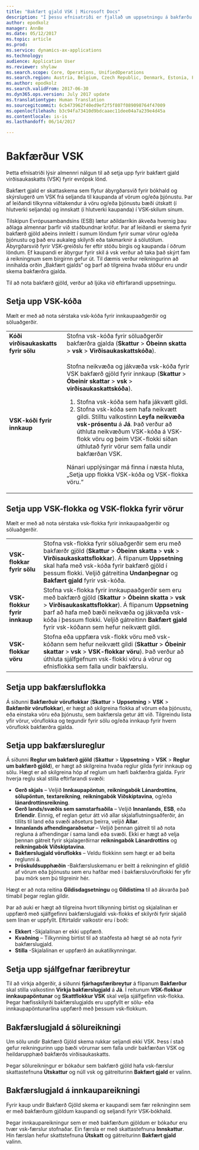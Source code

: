 ```yaml
---
title: "Bakfært gjald VSK | Microsoft Docs"
description: "Í þessu efnisatriði er fjallað um uppsetningu á bakfærðu gjaldi virðisaukaskatts (VSK) fyrir evrópsk lönd."
author: epodkolz
manager: AnnBe
ms.date: 05/12/2017
ms.topic: article
ms.prod: 
ms.service: dynamics-ax-applications
ms.technology: 
audience: Application User
ms.reviewer: shylaw
ms.search.scope: Core, Operations, UnifiedOperations
ms.search.region: Austria, Belgium, Czech Republic, Denmark, Estonia, Finland, France, Germany, Hungary, Ireland, Italy, Latvia, Lithuania, Netherlands, Poland, Spain, Sweden, United Kingdom
ms.author: epodkolz
ms.search.validFrom: 2017-06-30
ms.dyn365.ops.version: July 2017 update
ms.translationtype: Human Translation
ms.sourcegitcommit: 6cb473962f40ed9ef2f5f807f089098764f47009
ms.openlocfilehash: b3c94fa73410d9bdcaaec11dee04a7a239e4d45a
ms.contentlocale: is-is
ms.lasthandoff: 06/14/2017

---
```


# <a name="reverse-charge-vat"></a>Bakfærður VSK
Þetta efnisatriði lýsir almennri nálgun til að setja upp fyrir bakfært gjald virðisaukaskatts (VSK) fyrir evrópsk lönd.

Bakfært gjald er skattaskema sem flytur ábyrgðarsvið fyrir bókhald og skýrslugerð um VSK frá seljanda til kaupanda af vörum og/eða þjónustu. Þar af leiðandi tilkynna viðtakendur á vöru og/eða þjónustu bæði útskatt (í hlutverki seljanda) og innskatt (í hlutverki kaupanda) í VSK-skilum sínum.

Tilskipun Evrópusambandsins (ESB) lætur aðildarríkin ákveða hvernig þau aðlaga almennar þarfir við staðbundnar kröfur. Þar af leiðandi er skema fyrir bakfærð gjöld aðeins innleitt í sumum löndum fyrir sumar vörur og/eða þjónustu og það eru aukaleg skilyrði eða takmarknir á sölutölum. Ábyrgðarsvið fyrir VSK-greiðslu fer eftir stöðu birgis og kaupanda í öðrum löndum. Ef kaupandi er ábyrgur fyrir skil á vsk verður að taka það skýrt fam á reikningnum sem birgirnn gefur út. Til dæmis verður reikningurinn að innihalda orðin „Bakfært gjalds“ og þarf að tilgreina hvaða stöður eru undir skema bakfærðra gjalda. 

Til að nota bakfærð gjöld, verður að ljúka við eftirfarandi uppsetningu.

## <a name="set-up-sales-tax-codes"></a>Setja upp VSK-kóða
Mælt er með að nota sérstaka vsk-kóða fyrir innkaupaaðgerðir og söluaðgerðir.

<table>
<body>
<tr>
<td><strong>Kóði virðisaukaskatts fyrir sölu</strong></td>
<td>Stofna vsk-kóða fyrir söluaðgerðir bakfærðra gjalda (<strong>Skattur</strong> > <strong>Óbeinn skatta</strong> > <strong>vsk</strong> > <strong>Virðisaukaskattskóða</strong>).
</td>
</tr>
<tr>
<td><strong>VSK-kóði fyrir innkaup</strong></td>
<td><p>Stofna neikvæða og jákvæða vsk-kóða fyrir VSK bakfærð gjöld fyrir innkaup (<strong>Skattur</strong> > <strong>Óbeinir skattar</strong> > <strong>vsk</strong> > <strong>virðisaukaskattskóða</strong>).</p>
<ol>
<li>Stofna vsk-kóða sem hafa jákvætt gildi.</li>
<li>Stofna vsk-kóða sem hafa neikvætt gildi. Stilltu valkostinn <strong>Leyfa neikvæða vsk-prósentu</strong> á <strong>Já</strong>.
Það verður að úthluta neikvæðum VSK-kóða á VSK-flokk vöru og þeim VSK-flokki síðan úthlutað fyrir vörur sem falla undir bakfærðan VSK.</li>
</ol>
<p>Nánari upplýsingar má finna í næsta hluta, „Setja upp flokka VSK-kóða og VSK-flokka vöru.“</p>
</td>
</tr>
</tbody>
</table>

## <a name="set-up-sales-tax-groups-and-item-sales-tax-groups"></a>Setja upp VSK-flokka og VSK-flokka fyrir vörur
Mælt er með að nota sérstaka vsk-flokka fyrir innkaupaaðgerðir og söluaðgerðir.

<table>
<tr>
<td><strong>VSK-flokkar fyrir sölu</strong></td>
<td>Stofna vsk-flokka fyrir söluaðgerðir sem eru með bakfærðr gjöld (<strong>Skattur</strong> > <strong>Óbeinn skatta</strong> > <strong>vsk</strong> > <strong>Virðisaukaskattsflokkar</strong>). Á flipanum <strong>Uppsetning</strong> skal hafa með vsk-kóða fyrir bakfærð gjöld í þessum flokki. Veljið gátreitina <strong>Undanþegnar</strong> og <strong>Bakfært gjald</strong> fyrir vsk-kóða.</td>
</tr>
<tr>
<td><strong>VSK-flokkur fyrir innkaup</strong></td>
<td>Stofna vsk-flokka fyrir innkaupaaðgerðir sem eru með bakfærð gjöld (<strong>Skattur</strong> > <strong>Óbeinn skatta</strong> > <strong>vsk</strong> > <strong>Virðisaukaskattsflokkar</strong>). Á flipanum <strong>Uppsetning</strong> þarf að hafa með bæði neikvæða og jákvæða vsk-kóða í þessum flokki. Veljið gátreitinn <strong>Bakfært gjald</strong> fyrir vsk-kóðann sem hefur neikvætt gildi.</td>
</tr>
<tr>
<td><strong>VSK-flokkar vöru</strong></td>
<td>Stofna eða uppfæra vsk-flokk vöru með vsk-kóðann sem hefur neikvætt gildi (<strong>Skattur</strong> > <strong>Óbeinir skattar</strong> > <strong>vsk</strong> > <strong>VSK-flokkar vöru</strong>). Það verður að úthluta sjálfgefnum vsk-flokki vöru á vörur og efnisflokka sem falla undir bakfærslu.</td>
</tr>
</table>

## <a name="set-up-reverse-charge-groups"></a>Setja upp bakfærsluflokka
Á síðunni **Bakfærðuir vöruflokkar** (**Skattur** > **Uppsetning** > **VSK** > **Bakfærðir vöruflokkar**), er hægt að skilgreina flokka af vörum eða þjónustu, eða einstaka vöru eða þjónustu, sem bakfærsla getur átt við. Tilgreindu lista yfir vörur, vöruflokka og tegundir fyrir sölu og/eða innkaup fyrir hvern vöruflokk bakfærðra gjalda.

## <a name="set-up-reverse-charge-rules"></a>Setja upp bakfærslureglur
Á síðunni **Reglur um bakfærð gjöld** (**Skattur** > **Uppsetning** > **VSK** > **Reglur um bakfærð gjöld**), er hægt að skilgreina hvaða reglur gilda fyrir innkaup og sölu. Hægt er að skilgreina hóp af reglum um hæfi bakfærðra gjalda. Fyrir hverja reglu skal stilla eftirfarandi svæði:

- **Gerð skjals** – Veljið **Innkaupapöntun**, **reikningabók Lánardrottins**, **sölupöntun**, **textareikning**, **reikningabók Viðskiptavina**, og/eða **lánardrottinsreikning**.
- **Gerð lands/svæðis sem samstarfsaðila** – Veljið **Innanlands**, **ESB**, eða **Erlendir**. Einnig, ef reglan getur átt við allar skjalaflutningsaðferðir, án tillits til land eða svæði aðseturs þeirra, veljið **Allar**.
- **Innanlands afhendingaraðsetur** – Veljið þennan gátreit til að nota regluna á afhendingar í sama landi eða svæði. Ekki er hægt að velja þennan gátreit fyrir skjalagerðirnar **reikningabók Lánardrottins** og **reikningabók Viðskiptavina**.
- **Bakfærslugjald vöruflokks** – Veldu flokkinn sem hægt er að beita reglunni á.
- **Þröskuldsupphæðin** -Bakfærsluskemanu er beitt á reikninginn ef gildið af vörum eða þjónustu sem eru hafðar með í bakfærsluvöruflokki fer yfir þau mörk sem þú tilgreinir hér.

Hægt er að nota reitina **Gildisdagsetningu** og **Gildistíma** til að ákvarða það tímabil þegar reglan gildir.

Þar að auki er hægt að tilgreina hvort tilkynning birtist og skjalalínan er uppfærð með sjálfgefinni bakfærslugjaldi vsk-flokks ef skilyrði fyrir skjalið sem línan er uppfyllt. Eftirtaldir valkostir eru í boði:

- **Ekkert** -Skjalalínan er ekki uppfærð.
- **Kvaðning** – Tilkynning birtist til að staðfesta að hægt sé að nota fyrir bakfærslugjald.
- **Stilla** -Skjalalínan er uppfærð án aukatilkynningar.

## <a name="set-up-default-parameters"></a>Setja upp sjálfgefnar færibreytur
Til að virkja aðgerðir, á síðunni **fjárhagsfæribreytur** á flipanum **Bakfærður** skal stilla valkostinn **Virkja bakfærslugjald** á **Já**. Í reitunum **VSK-flokkur innkaupapöntunar** og **Skattflokkur VSK** skal velja sjálfgefinn vsk-flokka. Þegar hæfisskilyrði bakfærslugjalds eru uppfyllt er sölu- eða innkaupapöntunarlína uppfærð með þessum vsk-flokkum.

## <a name="reverse-charge-on-a-sales-invoice"></a>Bakfærslugjald á sölureikningi
Um sölu undir Bakfærð Gjöld skema rukkar seljandi ekki VSK. Þess í stað gefur reikningurinn upp bæði vörurnar sem falla undir bakfærðan VSK og heildarupphæð bakfærðs virðisaukaskatts.

Þegar sölureikningur er bókaður sem bakfærð gjöld hafa vsk-færslur skattastefnuna **Útskattur** og núll vsk og gátreiturinn **Bakfært gjald** er valinn.

## <a name="reverse-charge-on-a-purchase-invoice"></a>Bakfærslugjald á innkaupareikningi
Fyrir kaup undir Bakfærð Gjöld skema er kaupandi sem fær reikninginn sem er með bakfærðum gjöldum kaupandi og seljandi fyrir VSK-bókhald.

Þegar innkaupareikningur sem er með bakfærðum gjöldum er bókaður eru tvær vsk-færslur stofnaðar. Ein færsla er með skattastefnuna **Innskattur**. Hin færslan hefur skattstefnuna **Útskatt** og gátreiturinn **Bakfært gjald** valinn.

